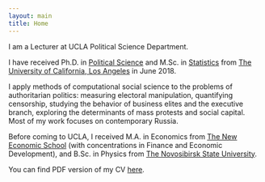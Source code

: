 ```yaml
---
layout: main
title: Home
---
```


I am a Lecturer at UCLA Political Science Department.

I have received Ph.D. in [Political Science](http://polisci.ucla.edu/) and M.Sc. in [Statistics](http://statistics.ucla.edu/) from [The University of California, Los Angeles](http://www.ucla.edu/) in June 2018. 

I apply methods of computational social science to the problems of authoritarian politics: measuring electoral manipulation, quantifying censorship, studying the behavior of business elites and the executive branch, exploring the determinants of mass protests and social capital. Most of my work focuses on contemporary Russia.

Before coming to UCLA, I received M.A. in Economics from [The New Economic School](https://www.nes.ru/en/home/?lang=en) (with concentrations in Finance and Economic Development), and B.Sc. in Physics from [The Novosibirsk State University](https://english.nsu.ru/).

You can find PDF version of my CV [here](assets/ananyevcv.pdf).
